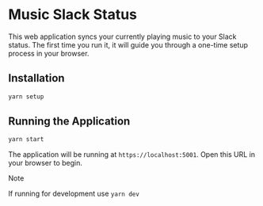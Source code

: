 # Music Slack Status

This web application syncs your currently playing music to your Slack status. The first time you run it, it will guide you through a one-time setup process in your browser.

## Installation

```bash
yarn setup
```

## Running the Application

```bash
yarn start
```

The application will be running at `https://localhost:5001`. Open this URL in your browser to begin.

> [!NOTE]
> If running for development use `yarn dev`
